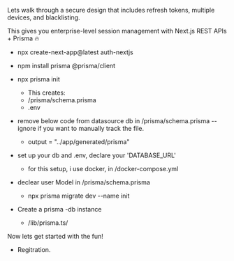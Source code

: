 Lets walk through a secure design that includes refresh tokens, multiple devices, and blacklisting.

This gives you enterprise-level session management with Next.js REST APIs + Prisma 🔥

- npx create-next-app@latest auth-nextjs
- npm install prisma @prisma/client
- npx prisma init

  - This creates:
  - /prisma/schema.prisma
  - .env

- remove below code from datasource db in /prisma/schema.prisma -- ignore if you want to manually track the file.

  - output = "../app/generated/prisma"

- set up your db and .env, declare your 'DATABASE_URL'

  - for this setup, i use docker, in /docker-compose.yml

- declear user Model in /prisma/schema.prisma

  - npx prisma migrate dev --name init

- Create a prisma -db instance
  - /lib/prisma.ts/

Now lets get started with the fun!

- Regitration.
